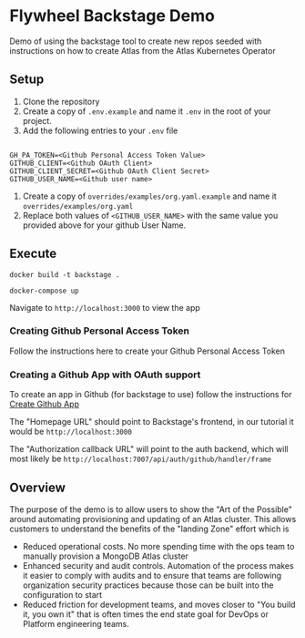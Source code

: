 # Flywheel Backstage Demo

Demo of using the backstage tool to create new repos seeded with instructions on how to create Atlas from the Atlas Kubernetes Operator

## Setup

1. Clone the repository
1. Create a copy of `.env.example` and name it `.env` in the root of your project. 
1. Add the following entries to your `.env` file

```shell

GH_PA_TOKEN=<Github Personal Access Token Value>
GITHUB_CLIENT=<Github OAuth Client>
GITHUB_CLIENT_SECRET=<Github OAuth Client Secret>
GITHUB_USER_NAME=<Github user name>

```
1. Create a copy of `overrides/examples/org.yaml.example` and name it `overrides/examples/org.yaml`
1. Replace both values of `<GITHUB_USER_NAME>` with the same value you provided above for your github User Name. 


## Execute

```shell
docker build -t backstage .

docker-compose up 
```

Navigate to `http://localhost:3000` to view the app



### Creating Github Personal Access Token

Follow the instructions here to create your Github Personal Access Token



### Creating a Github App with OAuth support

To create an app in Github (for backstage to use) follow the instructions for [Create Github App](https://docs.github.com/en/apps/oauth-apps/building-oauth-apps/creating-an-oauth-app)

The "Homepage URL" should point to Backstage's frontend, in our tutorial it would be `http://localhost:3000`

The "Authorization callback URL" will point to the auth backend, which will most likely be `http://localhost:7007/api/auth/github/handler/frame`


## Overview

The purpose of the demo is to allow users to show the "Art of the Possible" around automating provisioning and updating of an Atlas
cluster. This allows customers to understand the benefits of the "landing Zone" effort which is 

- Reduced operational costs. No more spending time with the ops team to manually provision a MongoDB Atlas cluster
- Enhanced security and audit controls. Automation of the process makes it easier to comply with audits and to ensure that teams are following organization security practices because those can be built into the configuration to start
- Reduced friction for development teams, and moves closer to "You build it, you own it" that is often times the end state goal for DevOps or Platform engineering teams. 






